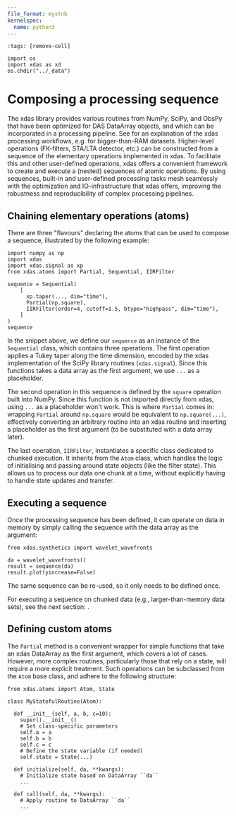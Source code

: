 ```yaml
---
file_format: mystnb
kernelspec:
  name: python3
---
```


```{code-cell}
:tags: [remove-cell]

import os
import xdas as xd
os.chdir("../_data")
```

# Composing a processing sequence

The xdas library provides various routines from NumPy, SciPy, and ObsPy that have been optimized for DAS DataArray objects, and which can be incorporated in a processing pipeline. See [](processing) for an explanation of the xdas processing workflows, e.g. for bigger-than-RAM datasets. Higher-level operations (FK-filters, STA/LTA detector, etc.) can be constructed from a sequence of the elementary operations implemented in xdas. To facilitate this and other user-defined operations, xdas offers a convenient framework to create and execute a (nested) sequences of atomic operations. By using sequences, built-in and user-defined processing tasks mesh seamlessly with the optimization and IO-infrastructure that xdas offers, improving the robustness and reproducibility of complex processing pipelines.

## Chaining elementary operations (atoms)

There are three "flavours" declaring the atoms that can be used to compose a sequence, illustrated by the following example:

```{code-cell} 
import numpy as np
import xdas
import xdas.signal as xp
from xdas.atoms import Partial, Sequential, IIRFilter

sequence = Sequential(
    [
      xp.taper(..., dim="time"),
      Partial(np.square),
      IIRFilter(order=4, cutoff=1.5, btype="highpass", dim="time"),
    ]
)
sequence
```

In the snippet above, we define our `sequence` as an instance of the `Sequential` class, which contains three operations. The first operation applies a Tukey taper along the time dimension, encoded by the xdas implementation of the SciPy library routines (`xdas.signal`). Since this functions takes a data array as the first argument, we use `...` as a placeholder. 

The second operation in this sequence is defined by the `square` operation built into NumPy. Since this function is not imported directly from xdas, using `...` as a placeholder won't work. This is where `Partial` comes in: wrapping `Partial` around `np.square` would be equivalent to `np.square(...)`, effectively converting an arbitrary routine into an xdas routine and inserting a placeholder as the first argument (to be substituted with a data array later).

The last operation, `IIRFilter`, instantiates a specific class dedicated to chunked execution. It inherits from the `Atom` class, which handles the logic of initialising and passing around state objects (like the filter state). This allows us to process our data one chunk at a time, without explicitly having to handle state updates and transfer.

## Executing a sequence

Once the processing sequence has been defined, it can operate on data in memory by simply calling the sequence with the data array as the argument:

```{code-cell} 
from xdas.synthetics import wavelet_wavefronts

da = wavelet_wavefronts()
result = sequence(da)
result.plot(yincrease=False)
```

The same sequence can be re-used, so it only needs to be defined once.

For executing a sequence on chunked data (e.g., larger-than-memory data sets), see the next section: [](processing.md).

## Defining custom atoms

The `Partial` method is a convenient wrapper for simple functions that take an xdas DataArray as the first argument, which covers a lot of cases. However, more complex routines, particularly those that rely on a state, will require a more explicit treatment. Such operations can be subclassed from the `Atom` base class, and adhere to the following structure:

```{code-cell} 
from xdas.atoms import Atom, State

class MyStatefulRoutine(Atom):

  def __init__(self, a, b, c=10):
    super().__init__()
    # Set class-specific parameters
    self.a = a
    self.b = b
    self.c = c
    # Define the state variable (if needed)
    self.state = State(...)

  def initialize(self, da, **kwargs):
    # Initialize state based on DataArray ``da``
    ...
  
  def call(self, da, **kwargs):
    # Apply routine to DataArray ``da``
    ...
```

